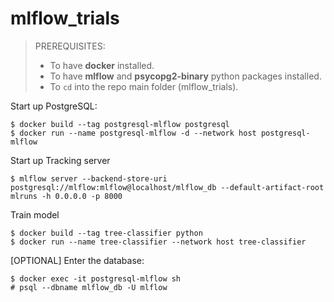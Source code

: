 # mlflow_trials
> PREREQUISITES: 
>* To have **docker** installed.
>* To have **mlflow** and **psycopg2-binary** python packages installed.
>* To `cd` into the repo main folder (mlflow_trials).

Start up PostgreSQL:
```
$ docker build --tag postgresql-mlflow postgresql 
$ docker run --name postgresql-mlflow -d --network host postgresql-mlflow 
```
Start up Tracking server
```
$ mlflow server --backend-store-uri postgresql://mlflow:mlflow@localhost/mlflow_db --default-artifact-root mlruns -h 0.0.0.0 -p 8000
```
Train model
```
$ docker build --tag tree-classifier python
$ docker run --name tree-classifier --network host tree-classifier 
```
[OPTIONAL] Enter the database:
```
$ docker exec -it postgresql-mlflow sh
# psql --dbname mlflow_db -U mlflow
```
